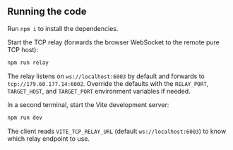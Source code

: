 

  ## Running the code

  Run `npm i` to install the dependencies.

  Start the TCP relay (forwards the browser WebSocket to the remote pure TCP host):

  ```bash
  npm run relay
  ```

  The relay listens on `ws://localhost:6003` by default and forwards to `tcp://179.60.177.14:6002`. Override the defaults with the `RELAY_PORT`, `TARGET_HOST`, and `TARGET_PORT` environment variables if needed.

  In a second terminal, start the Vite development server:

  ```bash
  npm run dev
  ```

  The client reads `VITE_TCP_RELAY_URL` (default `ws://localhost:6003`) to know which relay endpoint to use.
  
